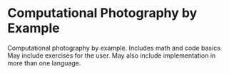 # Computational Photography by Example

Computational photography by example. Includes math and code basics. May include exercises for the user. May also include implementation in more than one language.
